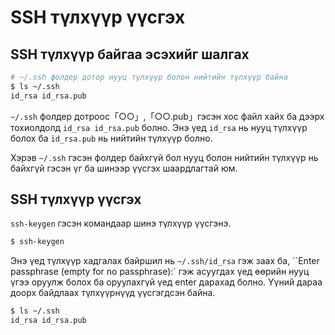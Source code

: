 # SSH түлхүүр үүсгэх

## SSH түлхүүр байгаа эсэхийг шалгах

```sh
# ~/.ssh фолдер дотор нууц түлхүүр болон нийтийн түлхүүр байна
$ ls ~/.ssh
id_rsa id_rsa.pub 
```

``~/.ssh`` фолдер дотроос「○○」,「○○.pub」гэсэн хос файл хайх ба дээрх тохиолдолд ``id_rsa id_rsa.pub`` болно. Энэ үед ``id_rsa`` нь нууц түлхүүр болох ба ``id_rsa.pub`` нь нийтийн түлхүүр болно.

Хэрэв ``~/.ssh`` гэсэн фолдер байхгүй бол нууц болон нийтийн түлхүүр нь байхгүй гэсэн үг ба шинээр үүсгэх шаардлагтай юм.

## SSH түлхүүр үүсгэх

``ssh-keygen`` гэсэн командаар шинэ түлхүүр үүсгэнэ.

```sh
$ ssh-keygen
```

Энэ үед түлхүүр хадгалах байршил нь ``~/.ssh/id_rsa`` гэж заах ба, ``Enter passphrase (empty for no passphrase):` гэж асуугдах үед өөрийн нууц үгээ оруулж болох ба оруулахгүй үед enter  дарахад болно.
Үүний дараа доорх байдлаах түлхүүрнүүд үүсгэгдсэн байна.

```sh
$ ls ~/.ssh
id_rsa id_rsa.pub 
``` 